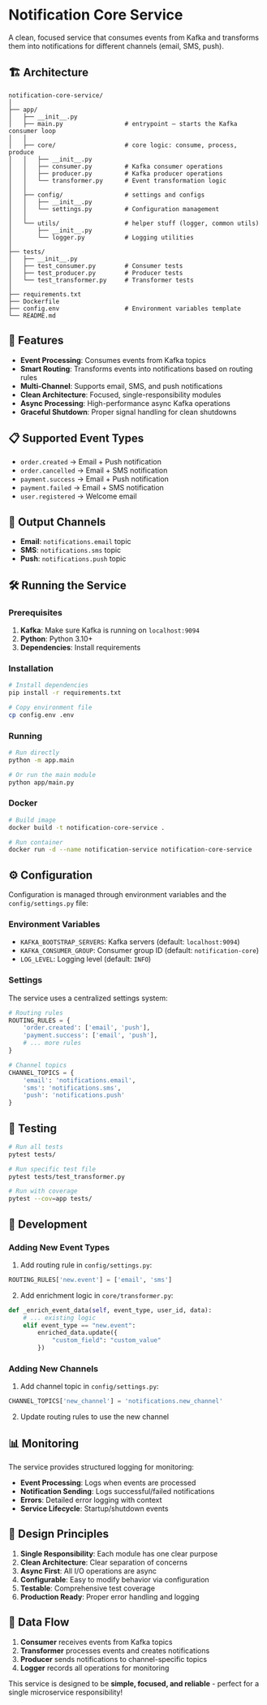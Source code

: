 # Notification Core Service

A clean, focused service that consumes events from Kafka and transforms them into notifications for different channels (email, SMS, push).

## 🏗️ Architecture

```
notification-core-service/
│
├── app/
│   ├── __init__.py
│   ├── main.py                 # entrypoint — starts the Kafka consumer loop
│   │
│   ├── core/                   # core logic: consume, process, produce
│   │   ├── __init__.py
│   │   ├── consumer.py         # Kafka consumer operations
│   │   ├── producer.py         # Kafka producer operations
│   │   └── transformer.py      # Event transformation logic
│   │
│   ├── config/                 # settings and configs
│   │   ├── __init__.py
│   │   └── settings.py         # Configuration management
│   │
│   └── utils/                  # helper stuff (logger, common utils)
│       ├── __init__.py
│       └── logger.py           # Logging utilities
│
├── tests/
│   ├── __init__.py
│   ├── test_consumer.py        # Consumer tests
│   ├── test_producer.py        # Producer tests
│   └── test_transformer.py     # Transformer tests
│
├── requirements.txt
├── Dockerfile
├── config.env                  # Environment variables template
└── README.md
```

## 🚀 Features

- **Event Processing**: Consumes events from Kafka topics
- **Smart Routing**: Transforms events into notifications based on routing rules
- **Multi-Channel**: Supports email, SMS, and push notifications
- **Clean Architecture**: Focused, single-responsibility modules
- **Async Processing**: High-performance async Kafka operations
- **Graceful Shutdown**: Proper signal handling for clean shutdowns

## 📋 Supported Event Types

- `order.created` → Email + Push notification
- `order.cancelled` → Email + SMS notification
- `payment.success` → Email + Push notification
- `payment.failed` → Email + SMS notification
- `user.registered` → Welcome email

## 📨 Output Channels

- **Email**: `notifications.email` topic
- **SMS**: `notifications.sms` topic
- **Push**: `notifications.push` topic

## 🛠️ Running the Service

### Prerequisites

1. **Kafka**: Make sure Kafka is running on `localhost:9094`
2. **Python**: Python 3.10+
3. **Dependencies**: Install requirements

### Installation

```bash
# Install dependencies
pip install -r requirements.txt

# Copy environment file
cp config.env .env
```

### Running

```bash
# Run directly
python -m app.main

# Or run the main module
python app/main.py
```

### Docker

```bash
# Build image
docker build -t notification-core-service .

# Run container
docker run -d --name notification-service notification-core-service
```

## ⚙️ Configuration

Configuration is managed through environment variables and the `config/settings.py` file:

### Environment Variables

- `KAFKA_BOOTSTRAP_SERVERS`: Kafka servers (default: `localhost:9094`)
- `KAFKA_CONSUMER_GROUP`: Consumer group ID (default: `notification-core`)
- `LOG_LEVEL`: Logging level (default: `INFO`)

### Settings

The service uses a centralized settings system:

```python
# Routing rules
ROUTING_RULES = {
    'order.created': ['email', 'push'],
    'payment.success': ['email', 'push'],
    # ... more rules
}

# Channel topics
CHANNEL_TOPICS = {
    'email': 'notifications.email',
    'sms': 'notifications.sms',
    'push': 'notifications.push'
}
```

## 🧪 Testing

```bash
# Run all tests
pytest tests/

# Run specific test file
pytest tests/test_transformer.py

# Run with coverage
pytest --cov=app tests/
```

## 🔧 Development

### Adding New Event Types

1. Add routing rule in `config/settings.py`:
```python
ROUTING_RULES['new.event'] = ['email', 'sms']
```

2. Add enrichment logic in `core/transformer.py`:
```python
def _enrich_event_data(self, event_type, user_id, data):
    # ... existing logic
    elif event_type == "new.event":
        enriched_data.update({
            "custom_field": "custom_value"
        })
```

### Adding New Channels

1. Add channel topic in `config/settings.py`:
```python
CHANNEL_TOPICS['new_channel'] = 'notifications.new_channel'
```

2. Update routing rules to use the new channel

## 📊 Monitoring

The service provides structured logging for monitoring:

- **Event Processing**: Logs when events are processed
- **Notification Sending**: Logs successful/failed notifications
- **Errors**: Detailed error logging with context
- **Service Lifecycle**: Startup/shutdown events

## 🎯 Design Principles

1. **Single Responsibility**: Each module has one clear purpose
2. **Clean Architecture**: Clear separation of concerns
3. **Async First**: All I/O operations are async
4. **Configurable**: Easy to modify behavior via configuration
5. **Testable**: Comprehensive test coverage
6. **Production Ready**: Proper error handling and logging

## 🔄 Data Flow

1. **Consumer** receives events from Kafka topics
2. **Transformer** processes events and creates notifications
3. **Producer** sends notifications to channel-specific topics
4. **Logger** records all operations for monitoring

This service is designed to be **simple, focused, and reliable** - perfect for a single microservice responsibility!
